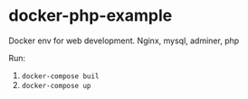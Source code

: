 # docker-php-example
Docker env for web development. Nginx, mysql, adminer, php

Run: 
1. `docker-compose buil`
2. `docker-compose up`
